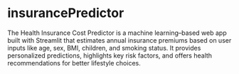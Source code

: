 # insurancePredictor
The Health Insurance Cost Predictor is a machine learning–based web app built with Streamlit that estimates annual insurance premiums based on user inputs like age, sex, BMI, children, and smoking status. It provides personalized predictions, highlights key risk factors, and offers health recommendations for better lifestyle choices.
